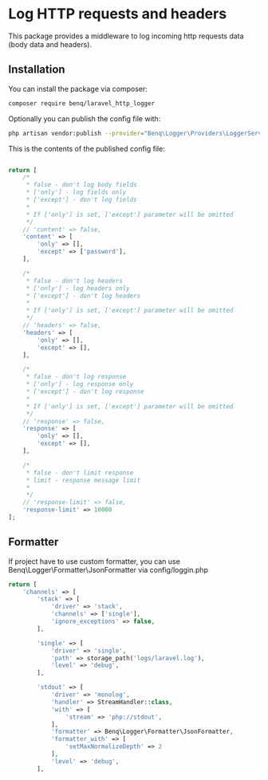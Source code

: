 # Log HTTP requests and headers

This package provides a middleware to log incoming http requests data (body data and headers).

## Installation

You can install the package via composer:

```bash
composer require benq/laravel_http_logger
```

Optionally you can publish the config file with:

```bash
php artisan vendor:publish --provider="Benq\Logger\Providers\LoggerServiceProvider"
```

This is the contents of the published config file:

```php

return [
    /*
     * false - don't log body fields
     * ['only'] - log fields only
     * ['except'] - don't log fields
     *
     * If ['only'] is set, ['except'] parameter will be omitted
     */
    // 'content' => false,
    'content' => [
        'only' => [],
        'except' => ['password'],
    ],

    /*
     * false - don't log headers
     * ['only'] - log headers only
     * ['except'] - don't log headers
     *
     * If ['only'] is set, ['except'] parameter will be omitted
     */
    // 'headers' => false,
    'headers' => [
        'only' => [],
        'except' => [],
    ],

    /*
     * false - don't log response
     * ['only'] - log response only
     * ['except'] - don't log response
     *
     * If ['only'] is set, ['except'] parameter will be omitted
     */
    // 'response' => false,
    'response' => [
        'only' => [],
        'except' => [],
    ],

    /*
     * false - don't limit response
     * limit - response message limit
     *
     */
    // 'response-limit' => false,
    'response-limit' => 10000
];

```

## Formatter

If project have to use custom formatter, you can use Benq\Logger\Formatter\JsonFormatter via config/loggin.php

```php
return [
    'channels' => [
        'stack' => [
            'driver' => 'stack',
            'channels' => ['single'],
            'ignore_exceptions' => false,
        ],

        'single' => [
            'driver' => 'single',
            'path' => storage_path('logs/laravel.log'),
            'level' => 'debug',
        ],

        'stdout' => [
            'driver' => 'monolog',
            'handler' => StreamHandler::class,
            'with' => [
                'stream' => 'php://stdout',
            ],
            'formatter' => Benq\Logger\Formatter\JsonFormatter,
            'formatter_with' => [
                'setMaxNormalizeDepth' => 2
            ],
            'level' => 'debug',
        ],

```
